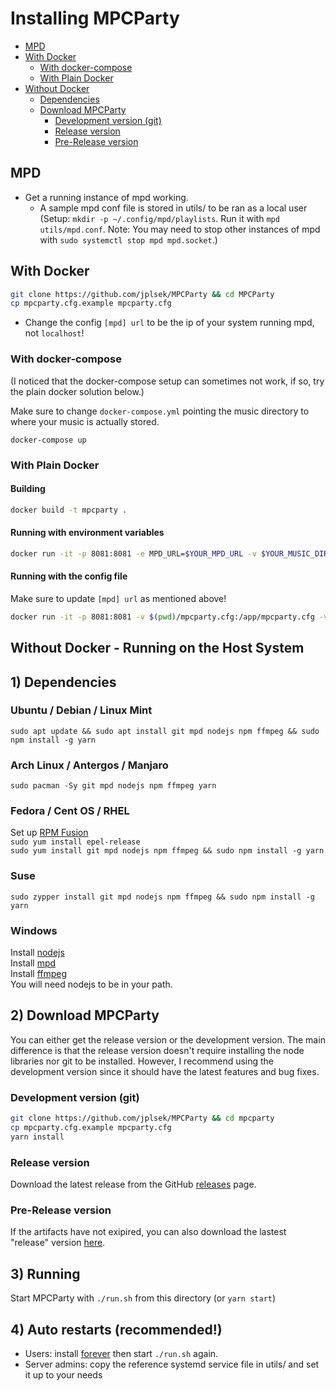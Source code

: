 Installing MPCParty
===================

* [MPD](#mpd)
* [With Docker](#with-docker)
  * [With docker-compose](#with-docker-compose)
  * [With Plain Docker](#with-plain-docker)
* [Without Docker](#without-docker---running-on-the-host-system)
  * [Dependencies](#1-dependencies)
  * [Download MPCParty](#2-download-mpcparty)
    * [Development version (git)](#development-version-git)
    * [Release version](#release-version)
    * [Pre-Release version](#pre-release-version)

## MPD

* Get a running instance of mpd working.
    * A sample mpd conf file is stored in utils/ to be ran as a local user (Setup: `mkdir -p ~/.config/mpd/playlists`. Run it with `mpd utils/mpd.conf`. Note: You may need to stop other instances of mpd with `sudo systemctl stop mpd mpd.socket`.)

## With Docker

```sh
git clone https://github.com/jplsek/MPCParty && cd MPCParty
cp mpcparty.cfg.example mpcparty.cfg
```

- Change the config `[mpd] url` to be the ip of your system running mpd, not `localhost`!

### With docker-compose

(I noticed that the docker-compose setup can sometimes not work, if so, try the plain docker solution below.)

Make sure to change `docker-compose.yml` pointing the music directory to where your music is actually stored.

```
docker-compose up
```

### With Plain Docker

#### Building

```sh
docker build -t mpcparty .
```

#### Running with environment variables

```sh
docker run -it -p 8081:8081 -e MPD_URL=$YOUR_MPD_URL -v $YOUR_MUSIC_DIRECTORY:/music mpcparty
```

#### Running with the config file

Make sure to update `[mpd] url` as mentioned above!

```sh
docker run -it -p 8081:8081 -v $(pwd)/mpcparty.cfg:/app/mpcparty.cfg -v $YOUR_MUSIC_DIRECTORY:/music mpcparty
```

## Without Docker - Running on the Host System

## 1) Dependencies

### Ubuntu / Debian / Linux Mint
`sudo apt update && sudo apt install git mpd nodejs npm ffmpeg && sudo npm install -g yarn`

### Arch Linux / Antergos / Manjaro
`sudo pacman -Sy git mpd nodejs npm ffmpeg yarn`

### Fedora / Cent OS / RHEL
Set up [RPM Fusion](https://rpmfusion.org/Configuration)  
`sudo yum install epel-release`  
`sudo yum install git mpd nodejs npm ffmpeg && sudo npm install -g yarn`

### Suse
`sudo zypper install git mpd nodejs npm ffmpeg && sudo npm install -g yarn`

### Windows
Install [nodejs](https://nodejs.org/download/)  
Install [mpd](http://www.musicpd.org/download.html)  
Install [ffmpeg](http://ffmpeg.org/download.html)  
You will need nodejs to be in your path.

## 2) Download MPCParty
You can either get the release version or the development version.
The main difference is that the release version doesn't require installing the node libraries nor git to be installed.
However, I recommend using the development version since it should have the latest features and bug fixes.

### Development version (git)
```sh
git clone https://github.com/jplsek/MPCParty && cd mpcparty
cp mpcparty.cfg.example mpcparty.cfg
yarn install
```

### Release version
Download the latest release from the GitHub [releases](https://github.com/jplsek/MPCParty/releases) page.

### Pre-Release version
If the artifacts have not exipired, you can also download the lastest "release" version [here](https://github.com/jplsek/MPCParty/actions?query=is%3Asuccess+branch%3Amaster).

## 3) Running
Start MPCParty with `./run.sh` from this directory (or `yarn start`)

## 4) Auto restarts (recommended!)
* Users: install [forever](https://github.com/foreverjs/forever#installation) then start `./run.sh` again.
* Server admins: copy the reference systemd service file in utils/ and set it up to your needs
